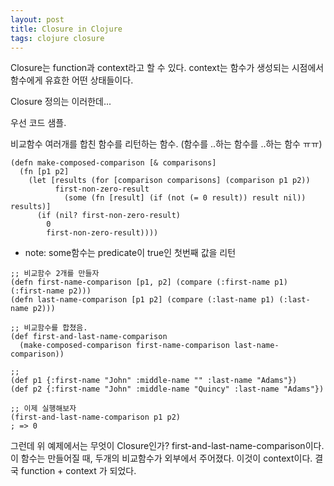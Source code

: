 ```yaml
---
layout: post
title: Closure in Clojure
tags: clojure closure
---
```


Closure는 function과 context라고 할 수 있다.
context는 함수가 생성되는 시점에서 함수에게 유효한 어떤 상태들이다.

Closure 정의는 이러한데...

우선 코드 샘플.

비교함수 여러개를 합친 함수를 리턴하는 함수. (함수를 ..하는 함수를 ..하는 함수 ㅠㅠ)
```
(defn make-composed-comparison [& comparisons]
  (fn [p1 p2]
    (let [results (for [comparison comparisons] (comparison p1 p2))
          first-non-zero-result
            (some (fn [result] (if (not (= 0 result)) result nil)) results)]
      (if (nil? first-non-zero-result)
        0
        first-non-zero-result))))
```

* note: some함수는 predicate이 true인 첫번째 값을 리턴

```
;; 비교함수 2개를 만들자
(defn first-name-comparison [p1, p2] (compare (:first-name p1) (:first-name p2)))
(defn last-name-comparison [p1 p2] (compare (:last-name p1) (:last-name p2)))

;; 비교함수를 합쳤음.
(def first-and-last-name-comparison
  (make-composed-comparison first-name-comparison last-name-comparison))

;;
(def p1 {:first-name "John" :middle-name "" :last-name "Adams"})
(def p2 {:first-name "John" :middle-name "Quincy" :last-name "Adams"})

;; 이제 실행해보자
(first-and-last-name-comparison p1 p2)
; => 0
```

그런데 위 예제에서는 무엇이 Closure인가?
first-and-last-name-comparison이다. 이 함수는 만들어질 때, 두개의 비교함수가 외부에서 주어졌다.
이것이 context이다. 결국 function + context 가 되었다.
